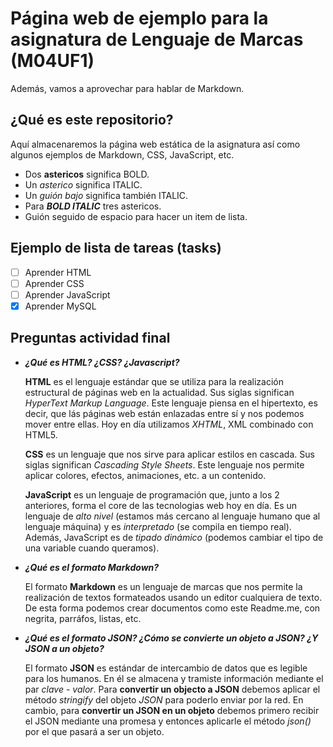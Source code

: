 # Página web de ejemplo para la asignatura de Lenguaje de Marcas (M04UF1)

Además, vamos a aprovechar para hablar de Markdown.

## ¿Qué es este repositorio?

Aquí almacenaremos la página web estática de la asignatura así como algunos ejemplos de Markdown, CSS, JavaScript, etc.

- Dos **astericos** significa BOLD.
- Un *asterico* significa ITALIC.
- Un _guión_ _bajo_ significa también ITALIC.
- Para ***BOLD ITALIC*** tres astericos.
- Guión seguido de espacio para hacer un item de lista.

## Ejemplo de lista de tareas (tasks)

- [ ] Aprender HTML
- [ ] Aprender CSS
- [ ] Aprender JavaScript
- [x] Aprender MySQL

## Preguntas actividad final

- ***¿Qué es HTML? ¿CSS? ¿Javascript?***

	**HTML** es el lenguaje estándar que se utiliza para la realización estructural de páginas web en la actualidad. Sus siglas significan *HyperText Markup Language*. Este lenguaje piensa en el hipertexto, es decir, que lás páginas web están enlazadas entre sí y nos podemos mover entre ellas. Hoy en día utilizamos *XHTML*, XML combinado con HTML5.
	
	**CSS** es un lenguaje que nos sirve para aplicar estilos en cascada. Sus siglas significan *Cascading Style Sheets*. Este lenguaje nos permite aplicar colores, efectos, animaciones, etc. a un contenido.
	
	**JavaScript** es un lenguaje de programación que, junto a los 2 anteriores, forma el core de las tecnologias web hoy en día. Es un lenguaje de *alto nivel* (estamos más cercano al lenguaje humano que al lenguaje máquina) y es *interpretado* (se compila en tiempo real). Además, JavaScript es de *tipado dinámico* (podemos cambiar el tipo de una variable cuando queramos).
- ***¿Qué es el formato Markdown?***

	El formato **Markdown** es un lenguaje de marcas que nos permite la realización de textos formateados usando un editor cualquiera de texto. De esta forma podemos crear documentos como este Readme.me, con negrita, parráfos, listas, etc.
- ***¿Qué es el formato JSON? ¿Cómo se convierte un objeto a JSON? ¿Y JSON a un objeto?***

	El formato **JSON** es estándar de intercambio de datos que es legible para los humanos. En él se almacena y tramiste información mediante el par *clave - valor*. Para **convertir un objecto a JSON** debemos aplicar el método *stringify* del objeto *JSON* para poderlo enviar por la red. En cambio, para **convertir un JSON en un objeto** debemos primero recibir el JSON mediante una promesa y entonces aplicarle el método *json()* por el que pasará a ser un objeto.